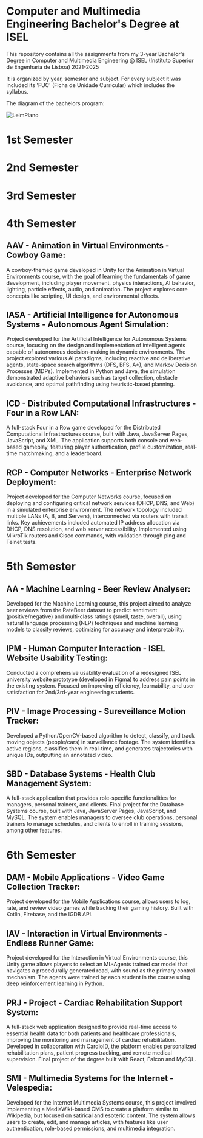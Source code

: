 # Computer and Multimedia Engineering Bachelor's Degree at ISEL
 
This repository contains all the assignments from my 3-year Bachelor's Degree in Computer and Multimedia Engineering @ ISEL (Instituto Superior de Engenharia de Lisboa) 2021-2025

It is organized by year, semester and subject. For every subject it was included its 'FUC' (Ficha de Unidade Curricular) which includes the syllabus.

The diagram of the bachelors program:

![LeimPlano](https://github.com/user-attachments/assets/27291093-020e-461b-b279-39a075744854)

# 1st Semester

# 2nd Semester

# 3rd Semester

# 4th Semester
## AAV - Animation in Virtual Environments - Cowboy Game:
A cowboy-themed game developed in Unity for the Animation in Virtual Environments course, with the goal of learning the fundamentals
of game development, including player movement, physics interactions, AI behavior, lighting, particle effects, audio, and animation. The
project explores core concepts like scripting, UI design, and environmental effects.

## IASA - Artificial Intelligence for Autonomous Systems - Autonomous Agent Simulation:
Project developed for the Artificial Intelligence for Autonomous Systems course, focusing on the design and implementation of intelligent agents 
capable of autonomous decision-making in dynamic environments. The project explored various AI paradigms, including reactive and deliberative agents, 
state-space search algorithms (DFS, BFS, A*), and Markov Decision Processes (MDPs). Implemented in Python and Java, the simulation demonstrated adaptive
behaviors such as target collection, obstacle avoidance, and optimal pathfinding using heuristic-based planning.

## ICD -  Distributed Computational Infrastructures - Four in a Row LAN:
A full-stack Four in a Row game developed for the Distributed Computational Infrastructures course, built with Java, JavaServer Pages,
JavaScript, and XML. The application supports both console and web-based gameplay, featuring player authentication, profile
customization, real-time matchmaking, and a leaderboard.

## RCP - Computer Networks - Enterprise Network Deployment:
Project developed for the Computer Networks course, focused on deploying and configuring critical network services (DHCP, DNS, and Web) in a simulated
enterprise environment. The network topology included multiple LANs (A, B, and Servers), interconnected via routers with transit links. Key achievements
included automated IP address allocation via DHCP, DNS resolution, and web server accessibility. Implemented using MikroTik routers and
Cisco commands, with validation through ping and Telnet tests.

# 5th Semester
## AA - Machine Learning - Beer Review Analyser:
Developed for the Machine Learning course, this project aimed to analyze beer reviews from the RateBeer dataset to predict sentiment (positive/negative)
and multi-class ratings (smell, taste, overall), using natural language processing (NLP) techniques and machine learning models to classify reviews,
optimizing for accuracy and interpretability.

## IPM - Human Computer Interaction - ISEL Website Usability Testing:
Conducted a comprehensive usability evaluation of a redesigned ISEL university website prototype (developed in Figma) to address pain points in the existing system.
Focused on improving efficiency, learnability, and user satisfaction for 2nd/3rd-year engineering students.

## PIV - Image Processing - Sureveillance Motion Tracker:
Developed a Python/OpenCV-based algorithm to detect, classify, and track moving objects (people/cars) in surveillance footage. 
The system identifies active regions, classifies them in real-time, and generates trajectories with unique IDs, outputting an annotated video.

## SBD - Database Systems - Health Club Management System:
A full-stack application that provides role-specific functionalities for managers, personal trainers, and clients. Final project for the
Database Systems course, built with Java, JavaServer Pages, JavaScript, and MySQL. The system enables managers to oversee club
operations, personal trainers to manage schedules, and clients to enroll in training sessions, among other features.

# 6th Semester
## DAM - Mobile Applications - Video Game Collection Tracker:
Project developed for the Mobile Applications course, allows users to log, rate, and review video games while tracking their gaming history.
Built with Kotlin, Firebase, and the IGDB API.

## IAV - Interaction in Virtual Environments - Endless Runner Game:
Project developed for the Interaction in Virtual Environments course, this Unity game allows players to select an ML-Agents trained car
model that navigates a procedurally generated road, with sound as the primary control mechanism. The agents were trained by each
student in the course using deep reinforcement learning in Python.

## PRJ - Project - Cardiac Rehabilitation Support System:
A full-stack web application designed to provide real-time access to essential health data for both patients and healthcare professionals,
improving the monitoring and management of cardiac rehabilitation. Developed in collaboration with CardioID, the platform enables
personalized rehabilitation plans, patient progress tracking, and remote medical supervision. Final project of the degree built with React,
Falcon and MySQL.

## SMI - Multimedia Systems for the Internet - Velespedia:
Developed for the Internet Multimedia Systems course, this project involved implementing a MediaWiki-based CMS to create a platform similar to Wikipedia, 
but focused on satirical and esoteric content. The system allows users to create, edit, and manage articles, with features like user authentication, 
role-based permissions, and multimedia integration.


